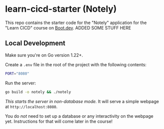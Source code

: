 # learn-cicd-starter (Notely)

This repo contains the starter code for the "Notely" application for the "Learn CICD" course on [Boot.dev](https://boot.dev).
ADDED SOME STUFF HERE

## Local Development

Make sure you're on Go version 1.22+.

Create a `.env` file in the root of the project with the following contents:

```bash
PORT="8080"
```

Run the server:

```bash
go build -o notely && ./notely
```

*This starts the server in non-database mode.* It will serve a simple webpage at `http://localhost:8080`.

You do *not* need to set up a database or any interactivity on the webpage yet. Instructions for that will come later in the course!

